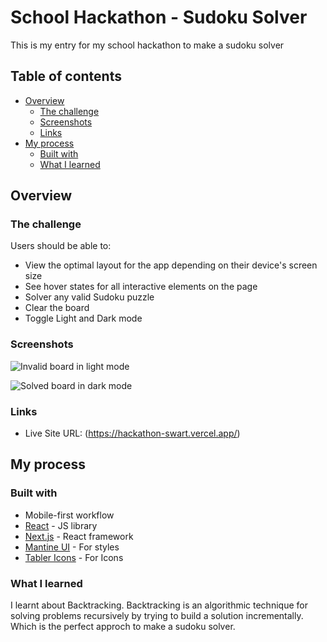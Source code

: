 # School Hackathon - Sudoku Solver

This is my entry for my school hackathon to make a sudoku solver

## Table of contents

- [Overview](#overview)
  - [The challenge](#the-challenge)
  - [Screenshots](#Screenshots)
  - [Links](#links)
- [My process](#my-process)
  - [Built with](#built-with)
  - [What I learned](#what-i-learned)

## Overview

### The challenge

Users should be able to:

- View the optimal layout for the app depending on their device's screen size
- See hover states for all interactive elements on the page
- Solver any valid Sudoku puzzle
- Clear the board
- Toggle Light and Dark mode

### Screenshots

![Invalid board in light mode](https://user-images.githubusercontent.com/101960666/206553847-13237d26-d706-4049-94fc-f35f57cb2f56.png)

![Solved board in dark mode](https://user-images.githubusercontent.com/101960666/206553857-ec9cb37f-7914-421c-8355-1a5e65fcab52.png)


### Links

- Live Site URL: (https://hackathon-swart.vercel.app/)

## My process


### Built with

- Mobile-first workflow
- [React](https://reactjs.org/) - JS library
- [Next.js](https://nextjs.org/) - React framework
- [Mantine UI](https://mantine.dev/pages/getting-started/) - For styles
- [Tabler Icons](https://tabler-icons-react.vercel.app/) - For Icons

### What I learned

I learnt about Backtracking. Backtracking is an algorithmic technique for solving problems recursively by trying to build a solution incrementally. Which is the perfect approch to make a sudoku solver.

